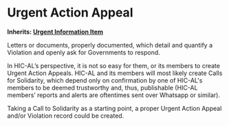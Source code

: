 # Urgent Action Appeal

**Inherits: [Urgent Information Item](../urgent-information-item.md)**

Letters or documents, properly documented, which detail and quantify a Violation and openly ask for Governments to respond.

In HIC-AL’s perspective, it is not so easy for them, or its members to create Urgent Action Appeals. HIC-AL and its members will most likely create Calls for Solidarity, which depend only on confirmation by one of HIC-AL's members to be deemed trustworthy and, thus, publishable (HIC-AL members’ reports and alerts are oftentimes sent over Whatsapp or similar).

Taking a Call to Solidarity as a starting point, a proper Urgent Action Appeal and/or Violation record could be created.
